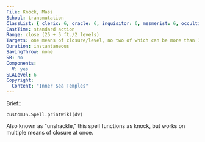 ```yaml
---
File: Knock, Mass
School: transmutation
ClassList: { cleric: 6, oracle: 6, inquisitor: 6, mesmerist: 6, occultist: 6, psychic: 6, sorcerer: 6, wizard: 6 }
CastTime: standard action
Range: close (25 + 5 ft./2 levels)
Targets: one means of closure/level, no two of which can be more than 30 feet apart
Duration: instantaneous
SavingThrow: none
SR: no
Components:
  V: yes
SLALevel: 6
Copyright:
  Content: "Inner Sea Temples"
---
```

Brief:: 

```dataviewjs
customJS.Spell.printWiki(dv)
```

Also known as "unshackle," this spell functions as knock, but works on multiple means of closure at once.
